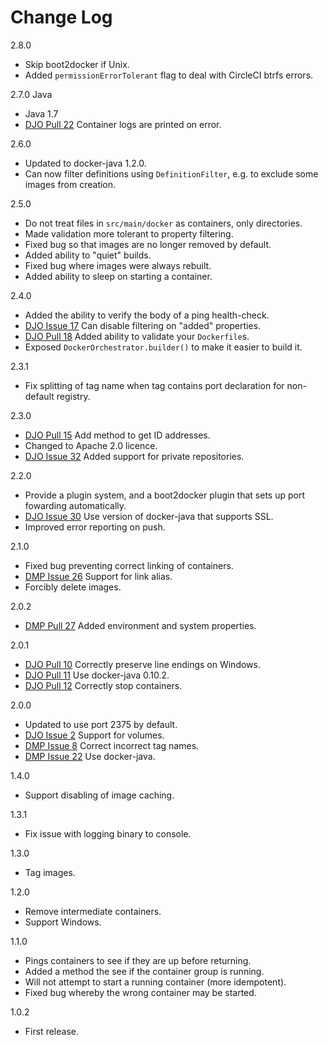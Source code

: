 Change Log
===
2.8.0

* Skip boot2docker if Unix.
* Added `permissionErrorTolerant` flag to deal with CircleCI btrfs errors.

2.7.0
                                                                                                                                               Java
* Java 1.7
* [DJO Pull 22](https://github.com/alexec/docker-java-orchestration/pull/22) Container logs are printed on error.

2.6.0

* Updated to docker-java 1.2.0.
* Can now filter definitions using `DefinitionFilter`, e.g. to exclude some images from creation.

2.5.0

* Do not treat files in `src/main/docker` as containers, only directories.
* Made validation more tolerant to property filtering.
* Fixed bug so that images are no longer removed by default.
* Added ability to "quiet" builds.
* Fixed bug where images were always rebuilt.
* Added ability to sleep on starting a container.

2.4.0

* Added the ability to verify the body of a ping health-check.
* [DJO Issue 17](https://github.com/alexec/docker-java-orchestration/issues/17) Can disable filtering on "added" properties.
* [DJO Pull 18](https://github.com/alexec/docker-java-orchestration/pull/18) Added ability to validate your `Dockerfile`s.
* Exposed `DockerOrchestrator.builder()` to make it easier to build it.

2.3.1

* Fix splitting of tag name when tag contains port declaration for non-default registry.

2.3.0

* [DJO Pull 15](https://github.com/alexec/docker-java-orchestration/pull/15) Add method to get ID addresses.
* Changed to Apache 2.0 licence.
* [DJO Issue 32](https://github.com/alexec/docker-maven-plugin/issues/32) Added support for private repositories. 

2.2.0

* Provide a plugin system, and a boot2docker plugin that sets up port fowarding automatically.
* [DJO Issue 30](https://github.com/alexec/docker-maven-plugin/issues/30) Use version of docker-java that supports SSL.
* Improved error reporting on push.

2.1.0

* Fixed bug preventing correct linking of containers.
* [DMP Issue 26](https://github.com/alexec/docker-maven-plugin/issues/26) Support for link alias.
* Forcibly delete images.

2.0.2

* [DMP Pull 27](https://github.com/alexec/docker-maven-plugin/pull/27) Added environment and system properties.

2.0.1

* [DJO Pull 10](https://github.com/alexec/docker-java-orchestration/pull/10) Correctly preserve line endings on Windows. 
* [DJO Pull 11](https://github.com/alexec/docker-java-orchestration/pull/11) Use docker-java 0.10.2.
* [DJO Pull 12](https://github.com/alexec/docker-java-orchestration/pull/12) Correctly stop containers.


2.0.0

* Updated to use port 2375 by default.
* [DJO Issue 2](https://github.com/alexec/docker-java-orchestration/issues/2) Support for volumes.
* [DMP Issue 8](https://github.com/alexec/docker-maven-plugin/issues/8) Correct incorrect tag names.
* [DMP Issue 22](https://github.com/alexec/docker-maven-plugin/issues/22) Use docker-java.

1.4.0

* Support disabling of image caching.

1.3.1

* Fix issue with logging binary to console.

1.3.0

* Tag images.

1.2.0

* Remove intermediate containers.
* Support Windows.
 
1.1.0

* Pings containers to see if they are up before returning.
* Added a method the see if the container group is running.
* Will not attempt to start a running container (more idempotent).
* Fixed bug whereby the wrong container may be started.

1.0.2

* First release.

